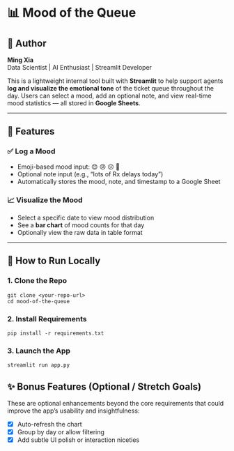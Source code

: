 # 📊 Mood of the Queue

## 👤 Author

**Ming Xia**  
Data Scientist | AI Enthusiast | Streamlit Developer  


This is a lightweight internal tool built with **Streamlit** to help support agents **log and visualize the emotional tone** of the ticket queue throughout the day. Users can select a mood, add an optional note, and view real-time mood statistics — all stored in **Google Sheets**.

---

## 🔧 Features

### ✅ Log a Mood
- Emoji-based mood input: 😊 😠 😕 🎉
- Optional note input (e.g., “lots of Rx delays today”)
- Automatically stores the mood, note, and timestamp to a Google Sheet

### 📈 Visualize the Mood
- Select a specific date to view mood distribution
- See a **bar chart** of mood counts for that day
- Optionally view the raw data in table format

---

## 🚀 How to Run Locally

### 1. Clone the Repo

    git clone <your-repo-url>
    cd mood-of-the-queue


### 2. Install Requirements

    pip install -r requirements.txt

### 3. Launch the App

    streamlit run app.py

## ✨ Bonus Features (Optional / Stretch Goals)

These are optional enhancements beyond the core requirements that could improve the app’s usability and insightfulness:

- [X] Auto-refresh the chart
- [X] Group by day or allow filtering
- [X] Add subtle UI polish or interaction niceties
